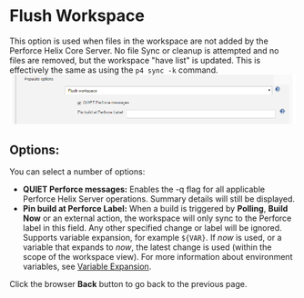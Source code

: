 ﻿# Flush Workspace
This option is used when files in the workspace are not added by the Perforce Helix Core Server. No file Sync or cleanup is attempted and no files are removed, but the workspace "have list" is updated. This is effectively the same as using the `p4 sync -k` command.
![Flush Workspace](images/populateflush.png)

## Options:
You can select a number of options:
- **QUIET Perforce messages:** Enables the -q flag for all applicable Perforce Helix Server operations. Summary details will still be displayed.
- **Pin build at Perforce Label:** When a build is triggered by **Polling**, **Build Now** or an external action, the workspace will only sync to the Perforce label in this field. Any other specified change or label will be ignored.
Supports variable expansion, for example `${VAR}`. If *now* is used, or a variable that expands to *now*, the latest change is used (within the scope of the workspace view). For more information about environment variables, see [Variable Expansion](VARIABLEEXPANSION.md).  

Click the browser **Back** button to go back to the previous page. 
